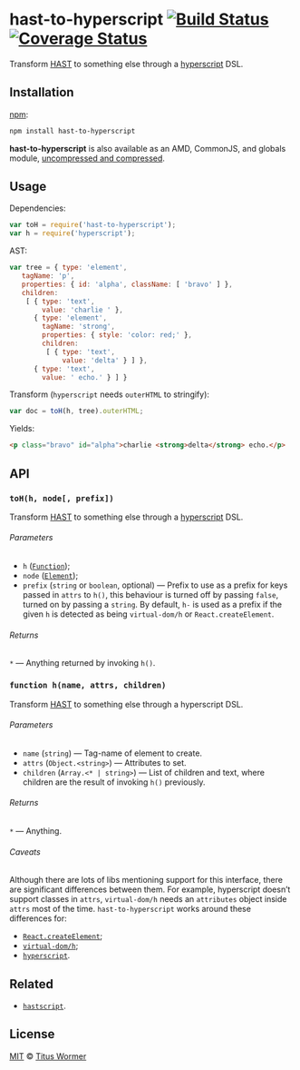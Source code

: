 # hast-to-hyperscript [![Build Status][travis-badge]][travis] [![Coverage Status][codecov-badge]][codecov]

Transform [HAST][] to something else through a [hyperscript][] DSL.

## Installation

[npm][]:

```bash
npm install hast-to-hyperscript
```

**hast-to-hyperscript** is also available as an AMD, CommonJS, and globals
module, [uncompressed and compressed][releases].

## Usage

Dependencies:

```javascript
var toH = require('hast-to-hyperscript');
var h = require('hyperscript');
```

AST:

```javascript
var tree = { type: 'element',
   tagName: 'p',
   properties: { id: 'alpha', className: [ 'bravo' ] },
   children:
    [ { type: 'text',
        value: 'charlie ' },
      { type: 'element',
        tagName: 'strong',
        properties: { style: 'color: red;' },
        children:
         [ { type: 'text',
             value: 'delta' } ] },
      { type: 'text',
        value: ' echo.' } ] }
```

Transform (`hyperscript` needs `outerHTML` to stringify):

```javascript
var doc = toH(h, tree).outerHTML;
```

Yields:

```html
<p class="bravo" id="alpha">charlie <strong>delta</strong> echo.</p>
```

## API

### `toH(h, node[, prefix])`

Transform [HAST][] to something else through a [hyperscript][] DSL.

###### Parameters

*   `h` ([`Function`][h]);
*   `node` ([`Element`][element]);
*   `prefix` (`string` or `boolean`, optional)
    — Prefix to use as a prefix for keys passed in `attrs` to `h()`,
    this behaviour is turned off by passing `false`, turned on by passing
    a `string`.  By default, `h-` is used as a prefix if the given `h`
    is detected as being `virtual-dom/h` or `React.createElement`.

###### Returns

`*` — Anything returned by invoking `h()`.

### `function h(name, attrs, children)`

Transform [HAST][] to something else through a hyperscript DSL.

###### Parameters

*   `name` (`string`) — Tag-name of element to create.
*   `attrs` (`Object.<string>`) — Attributes to set.
*   `children` (`Array.<* | string>`) — List of children and text,
    where children are the result of invoking `h()` previously.

###### Returns

`*` — Anything.

###### Caveats

Although there are lots of libs mentioning support for this interface,
there are significant differences between them.  For example, hyperscript
doesn’t support classes in `attrs`, `virtual-dom/h` needs an `attributes`
object inside `attrs` most of the time.  `hast-to-hyperscript` works
around these differences for:

*   [`React.createElement`][react];
*   [`virtual-dom/h`][vdom];
*   [`hyperscript`][hyperscript].

## Related

*   [`hastscript`][hastscript].

## License

[MIT][license] © [Titus Wormer][author]

<!-- Definitions -->

[travis-badge]: https://img.shields.io/travis/wooorm/hast-to-hyperscript.svg

[travis]: https://travis-ci.org/wooorm/hast-to-hyperscript

[codecov-badge]: https://img.shields.io/codecov/c/github/wooorm/hast-to-hyperscript.svg

[codecov]: https://codecov.io/github/wooorm/hast-to-hyperscript

[npm]: https://docs.npmjs.com/cli/install

[releases]: https://github.com/wooorm/hast-to-hyperscript/releases

[license]: LICENSE

[author]: http://wooorm.com

[hast]: https://github.com/wooorm/hast

[element]: https://github.com/wooorm/hast#element

[vdom]: https://github.com/Matt-Esch/virtual-dom/tree/master/virtual-hyperscript

[hyperscript]: https://github.com/dominictarr/hyperscript

[h]: #function-hname-attrs-children

[react]: https://facebook.github.io/react/docs/glossary.html#react-elements

[hastscript]: https://github.com/wooorm/hastscript
